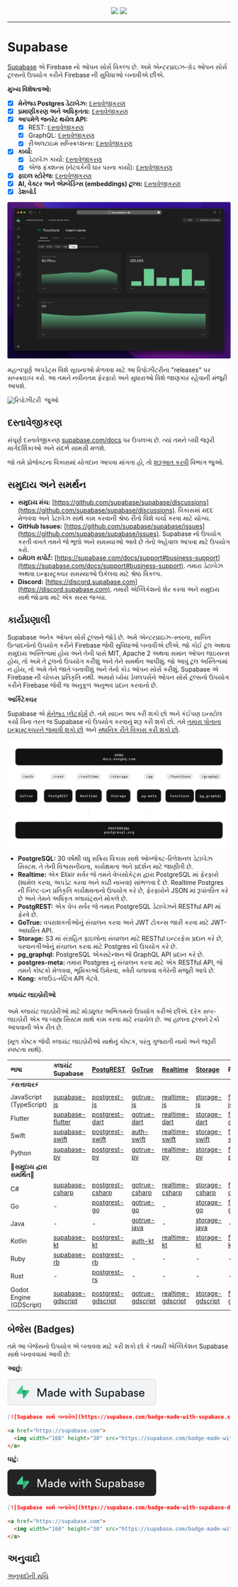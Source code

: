 <p align="center">
<img src="https://user-images.githubusercontent.com/8291514/213727234-cda046d6-28c6-491a-b284-b86c5cede25d.png#gh-light-mode-only">
<img src="https://user-images.githubusercontent.com/8291514/213727225-56186826-bee8-43b5-9b15-86e839d89393.png#gh-dark-mode-only">
</p>

---

# Supabase

[Supabase](https://supabase.com) એ Firebase નો ઓપન સોર્સ વિકલ્પ છે. અમે એન્ટરપ્રાઇઝ-ગ્રેડ ઓપન સોર્સ ટૂલ્સનો ઉપયોગ કરીને Firebase ની સુવિધાઓ બનાવીએ છીએ.

**મુખ્ય વિશેષતાઓ:**

- [x] **મેનેજ્ડ Postgres ડેટાબેઝ:** [દસ્તાવેજીકરણ](https://supabase.com/docs/guides/database)
- [x] **પ્રમાણીકરણ અને અધિકૃતતા:** [દસ્તાવેજીકરણ](https://supabase.com/docs/guides/auth)
- [x] **આપમેળે જનરેટ થયેલ API:**
    - [x] REST: [દસ્તાવેજીકરણ](https://supabase.com/docs/guides/api)
    - [x] GraphQL: [દસ્તાવેજીકરણ](https://supabase.com/docs/guides/graphql)
    - [x] રીઅલટાઇમ સબ્સ્ક્રિપ્શન્સ: [દસ્તાવેજીકરણ](https://supabase.com/docs/guides/realtime)
- [x] **કાર્યો:**
    - [x] ડેટાબેઝ કાર્યો: [દસ્તાવેજીકરણ](https://supabase.com/docs/guides/database/functions)
    - [x] એજ ફંક્શન્સ (નેટવર્કની ધાર પરના કાર્યો): [દસ્તાવેજીકરણ](https://supabase.com/docs/guides/functions)
- [x] **ફાઇલ સ્ટોરેજ:** [દસ્તાવેજીકરણ](https://supabase.com/docs/guides/storage)
- [x] **AI, વેક્ટર અને એમ્બેડિંગ્સ (embeddings) ટૂલ્સ:** [દસ્તાવેજીકરણ](https://supabase.com/docs/guides/ai)
- [x] **ડેશબોર્ડ**

![Supabase ડેશબોર્ડ](https://raw.githubusercontent.com/supabase/supabase/master/apps/www/public/images/github/supabase-dashboard.png)

મહત્વપૂર્ણ અપડેટ્સ વિશે સૂચનાઓ મેળવવા માટે આ રિપોઝીટરીના "releases" પર સબ્સ્ક્રાઇબ કરો. આ તમને નવીનતમ ફેરફારો અને સુધારાઓ વિશે જાણકાર રહેવાની મંજૂરી આપશે.

<kbd><img src="https://raw.githubusercontent.com/supabase/supabase/d5f7f413ab356dc1a92075cb3cee4e40a957d5b1/web/static/watch-repo.gif" alt="રિપોઝીટરી જુઓ"/></kbd>

## દસ્તાવેજીકરણ

સંપૂર્ણ દસ્તાવેજીકરણ [supabase.com/docs](https://supabase.com/docs) પર ઉપલબ્ધ છે. ત્યાં તમને બધી જરૂરી માર્ગદર્શિકાઓ અને સંદર્ભ સામગ્રી મળશે.

જો તમે પ્રોજેક્ટના વિકાસમાં યોગદાન આપવા માંગતા હો, તો [શરૂઆત કરવી](./../DEVELOPERS.md) વિભાગ જુઓ.

## સમુદાય અને સમર્થન

*   **સમુદાય મંચ:** [https://github.com/supabase/supabase/discussions](https://github.com/supabase/supabase/discussions). વિકાસમાં મદદ મેળવવા અને ડેટાબેઝ સાથે કામ કરવાની શ્રેષ્ઠ રીતો વિશે ચર્ચા કરવા માટે યોગ્ય.
*   **GitHub Issues:** [https://github.com/supabase/supabase/issues](https://github.com/supabase/supabase/issues). Supabase નો ઉપયોગ કરતી વખતે તમને જે ભૂલો અને સમસ્યાઓ આવે છે તેનો અહેવાલ આપવા માટે ઉપયોગ કરો.
*   **ઇમેઇલ સપોર્ટ:** [https://supabase.com/docs/support#business-support](https://supabase.com/docs/support#business-support). તમારા ડેટાબેઝ અથવા ઇન્ફ્રાસ્ટ્રક્ચર સમસ્યાઓ ઉકેલવા માટે શ્રેષ્ઠ વિકલ્પ.
*   **Discord:** [https://discord.supabase.com](https://discord.supabase.com). તમારી એપ્લિકેશનો શેર કરવા અને સમુદાય સાથે જોડાવા માટે એક સરસ જગ્યા.

## કાર્યપ્રણાલી

Supabase અનેક ઓપન સોર્સ ટૂલ્સને જોડે છે. અમે એન્ટરપ્રાઇઝ-સ્તરના, સાબિત ઉત્પાદનોનો ઉપયોગ કરીને Firebase જેવી સુવિધાઓ બનાવીએ છીએ. જો કોઈ ટૂલ અથવા સમુદાય અસ્તિત્વમાં હોય અને તેની પાસે MIT, Apache 2 અથવા સમાન ઓપન લાઇસન્સ હોય, તો અમે તે ટૂલનો ઉપયોગ કરીશું અને તેને સમર્થન આપીશું. જો આવું ટૂલ અસ્તિત્વમાં ન હોય, તો અમે તેને જાતે બનાવીશું અને તેનો કોડ ઓપન સોર્સ કરીશું. Supabase એ Firebase ની ચોક્કસ પ્રતિકૃતિ નથી. અમારો ધ્યેય ડેવલપર્સને ઓપન સોર્સ ટૂલ્સનો ઉપયોગ કરીને Firebase જેવી જ અનુકૂળ અનુભવ પ્રદાન કરવાનો છે.

**આર્કિટેક્ચર**

Supabase એ [મેનેજ્ડ પ્લેટફોર્મ](https://supabase.com/dashboard) છે. તમે સાઇન અપ કરી શકો છો અને કંઈપણ ઇન્સ્ટોલ કર્યા વિના તરત જ Supabase નો ઉપયોગ કરવાનું શરૂ કરી શકો છો. તમે [તમારા પોતાના ઇન્ફ્રાસ્ટ્રક્ચરને જમાવી શકો છો](https://supabase.com/docs/guides/hosting/overview) અને [સ્થાનિક રીતે વિકાસ કરી શકો છો](https://supabase.com/docs/guides/local-development).

![આર્કિટેક્ચર](./../apps/docs/public/img/supabase-architecture.svg)

*   **PostgreSQL:** 30 વર્ષથી વધુ સક્રિય વિકાસ સાથે ઓબ્જેક્ટ-રિલેશનલ ડેટાબેઝ સિસ્ટમ. તે તેની વિશ્વસનીયતા, કાર્યક્ષમતા અને પ્રદર્શન માટે જાણીતી છે.
*   **Realtime:** એક Elixir સર્વર જે તમને વેબસોકેટ્સ દ્વારા PostgreSQL માં ફેરફારો (શામેલ કરવા, અપડેટ કરવા અને કાઢી નાખવા) સાંભળવા દે છે. Realtime Postgres ની બિલ્ટ-ઇન પ્રતિકૃતિ કાર્યક્ષમતાનો ઉપયોગ કરે છે, ફેરફારોને JSON માં રૂપાંતરિત કરે છે અને તેમને અધિકૃત ક્લાયંટ્સને મોકલે છે.
*   **PostgREST:** એક વેબ સર્વર જે તમારા PostgreSQL ડેટાબેઝને RESTful API માં ફેરવે છે.
*   **GoTrue:** વપરાશકર્તાઓનું સંચાલન કરવા અને JWT ટોકન્સ જારી કરવા માટે JWT-આધારિત API.
*   **Storage:** S3 માં સંગ્રહિત ફાઇલોના સંચાલન માટે RESTful ઇન્ટરફેસ પ્રદાન કરે છે, પરવાનગીઓનું સંચાલન કરવા માટે Postgres નો ઉપયોગ કરે છે.
*   **pg_graphql:** PostgreSQL એક્સટેન્શન જે GraphQL API પ્રદાન કરે છે.
*   **postgres-meta:** તમારા Postgres નું સંચાલન કરવા માટે એક RESTful API, જે તમને કોષ્ટકો મેળવવા, ભૂમિકાઓ ઉમેરવા, ક્વેરી ચલાવવા વગેરેની મંજૂરી આપે છે.
*   **Kong:** ક્લાઉડ-નેટિવ API ગેટવે.

#### ક્લાયંટ લાઇબ્રેરીઓ

અમે ક્લાયંટ લાઇબ્રેરીઓ માટે મોડ્યુલર અભિગમનો ઉપયોગ કરીએ છીએ. દરેક સબ-લાઇબ્રેરી એક જ બાહ્ય સિસ્ટમ સાથે કામ કરવા માટે રચાયેલ છે. આ હાલના ટૂલ્સને ટેકો આપવાની એક રીત છે.

(મૂળ કોષ્ટક જેવી ક્લાયંટ લાઇબ્રેરીઓ સાથેનું કોષ્ટક, પરંતુ ગુજરાતી નામો અને જરૂરી સ્પષ્ટતા સાથે).

| ભાષા                       | ક્લાયંટ Supabase                                                     | [PostgREST](https://www.postgresql.org/)                                                                         | [GoTrue](https://github.com/supabase/gotrue)                                                                                | [Realtime](https://github.com/supabase/realtime)                                                                              | [Storage](https://github.com/supabase/storage-api)                                                                                 | Functions                                                                               |
| :-------------------------- | :------------------------------------------------------------------ | :-------------------------------------------------------------------------------- | :------------------------------------------------------------------------------------ | :----------------------------------------------------------------------------------- | :-------------------------------------------------------------------------------------- | :----------------------------------------------------------------------------------- |
| **⚡️સત્તાવાર⚡️**      |                                                                     |                                                                                   |                                                                                      |                                                                                     |                                                                                        |                                                                                      |
| JavaScript (TypeScript)     | [supabase-js](https://github.com/supabase/supabase-js)               | [postgrest-js](https://github.com/supabase/postgrest-js)                             | [gotrue-js](https://github.com/supabase/gotrue-js)                                     | [realtime-js](https://github.com/supabase/realtime-js)                                 | [storage-js](https://github.com/supabase/storage-js)                                   | [functions-js](https://github.com/supabase/functions-js)                             |
| Flutter                     | [supabase-flutter](https://github.com/supabase/supabase-flutter)     | [postgrest-dart](https://github.com/supabase/postgrest-dart)                         | [gotrue-dart](https://github.com/supabase/gotrue-dart)                                 | [realtime-dart](https://github.com/supabase/realtime-dart)                             | [storage-dart](https://github.com/supabase/storage-dart)                               | [functions-dart](https://github.com/supabase/functions-dart)                         |
| Swift                      | [supabase-swift](https://github.com/supabase/supabase-swift)          | [postgrest-swift](https://github.com/supabase/supabase-swift/tree/main/Sources/PostgREST) | [auth-swift](https://github.com/supabase/supabase-swift/tree/main/Sources/Auth)     | [realtime-swift](https://github.com/supabase/supabase-swift/tree/main/Sources/Realtime) | [storage-swift](https://github.com/supabase/supabase-swift/tree/main/Sources/Storage) | [functions-swift](https://github.com/supabase/supabase-swift/tree/main/Sources/Functions) |
| Python                      | [supabase-py](https://github.com/supabase/supabase-py)               | [postgrest-py](https://github.com/supabase/postgrest-py)                             | [gotrue-py](https://github.com/supabase/gotrue-py)                                     | [realtime-py](https://github.com/supabase/realtime-py)                                 | [storage-py](https://github.com/supabase/storage-py)                                   | [functions-py](https://github.com/supabase/functions-py)                             |
| **💚સમુદાય દ્વારા સમર્થિત💚** |                                                                     |                                                                                   |                                                                                      |                                                                                     |                                                                                        |                                                                                      |
| C#                          | [supabase-csharp](https://github.com/supabase-community/supabase-csharp) | [postgrest-csharp](https://github.com/supabase-community/postgrest-csharp)           | [gotrue-csharp](https://github.com/supabase-community/gotrue-csharp)                 | [realtime-csharp](https://github.com/supabase-community/realtime-csharp)             | [storage-csharp](https://github.com/supabase-community/storage-csharp)                 | [functions-csharp](https://github.com/supabase-community/functions-csharp)           |
| Go                          | -                                                                   | [postgrest-go](https://github.com/supabase-community/postgrest-go)                     | [gotrue-go](https://github.com/supabase-community/gotrue-go)                           | -                                                                                   | [storage-go](https://github.com/supabase-community/storage-go)                       | [functions-go](https://github.com/supabase-community/functions-go)                   |
| Java                        | -                                                                   | -                                                                                   | [gotrue-java](https://github.com/supabase-community/gotrue-java)                       | -                                                                                   | [storage-java](https://github.com/supabase-community/storage-java)                   | -                                                                                   |
| Kotlin                      | [supabase-kt](https://github.com/supabase-community/supabase-kt)       | [postgrest-kt](https://github.com/supabase-community/supabase-kt/tree/master/Postgrest) | [auth-kt](https://github.com/supabase-community/supabase-kt/tree/master/Auth)         | [realtime-kt](https://github.com/supabase-community/supabase-kt/tree/master/Realtime)   | [storage-kt](https://github.com/supabase-community/supabase-kt/tree/master/Storage)   | [functions-kt](https://github.com/supabase-community/supabase-kt/tree/master/Functions) |
| Ruby                      | [supabase-rb](https://github.com/supabase-community/supabase-rb)      |      [postgrest-rb](https://github.com/supabase-community/postgrest-rb)                                                                             |    -                                                                                  |        -                                                                            |     -                                                                                 |          -                                                                          |
| Rust                      |      -                                                                 |       [postgrest-rs](https://github.com/supabase-community/postgrest-rs)                                                                            |      -                                                                                 |       -                                                                             |       -                                                                                |         -                                                                           |
| Godot Engine (GDScript)      |   [supabase-gdscript](https://github.com/supabase-community/godot-engine.supabase)                                                                  |        [postgrest-gdscript](https://github.com/supabase-community/postgrest-gdscript)                                                                            |        [gotrue-gdscript](https://github.com/supabase-community/gotrue-gdscript)                                                                                |    [realtime-gdscript](https://github.com/supabase-community/realtime-gdscript)                                                                                  |         [storage-gdscript](https://github.com/supabase-community/storage-gdscript)                                                                                 |  [functions-gdscript](https://github.com/supabase-community/functions-gdscript)                                                                                       |

## બેજેસ (Badges)

તમે આ બેજેસનો ઉપયોગ એ બતાવવા માટે કરી શકો છો કે તમારી એપ્લિકેશન Supabase સાથે બનાવવામાં આવી છે:

**આછું:**

![Supabase સાથે બનાવેલ](./../apps/www/public/badge-made-with-supabase.svg)

```md
[![Supabase સાથે બનાવેલ](https://supabase.com/badge-made-with-supabase.svg)](https://supabase.com)
```

```html
<a href="https://supabase.com">
  <img width="168" height="30" src="https://supabase.com/badge-made-with-supabase.svg" alt="Supabase સાથે બનાવેલ" />
</a>
```

**ઘાટું:**

![Supabase સાથે બનાવેલ (ઘાટી આવૃત્તિ)](./../apps/www/public/badge-made-with-supabase-dark.svg)

```md
[![Supabase સાથે બનાવેલ](https://supabase.com/badge-made-with-supabase-dark.svg)](https://supabase.com)
```

```html
<a href="https://supabase.com">
  <img width="168" height="30" src="https://supabase.com/badge-made-with-supabase-dark.svg" alt="Supabase સાથે બનાવેલ" />
</a>
```

## અનુવાદો

[અનુવાદોની સૂચિ](./languages.md)
